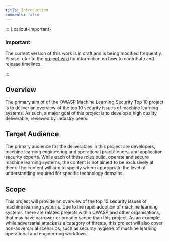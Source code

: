 ```yaml
---
title: Introduction
comments: false
---
```


::: {.callout-important}

### Important

The current version of this work is in draft and is being modified frequently.
Please refer to the [project wiki](https://github.com/OWASP/www-project-machine-learning-security-top-10/wiki)
for information on how to contribute and release timelines.

:::

## Overview

The primary aim of of the OWASP Machine Learning Security Top 10 project is to
deliver an overview of the top 10 security issues of machine learning systems.
As such, a major goal of this project is to develop a high quality deliverable,
reviewed by industry peers.

## Target Audience

The primary audience for the deliverables in this project are developers,
machine learning engineering and operational practitioners, and application
security experts. While each of these roles build, operate and secure machine
learning systems, the content is not aimed to be exclusively at them. The
content will aim to specify where appropriate the level of understanding
required for specific technology domains.

## Scope

This project will provide an overview of the top 10 security issues of machine
learning systems. Due to the rapid adoption of machine learning systems, there
are related projects within OWASP and other organisations, that may have
narrower or broader scope than this project. As an example, while adversarial
attacks is a category of threats, this project will also cover non-adversarial
scenarios, such as security hygiene of machine learning operational and
engineering workflows.

